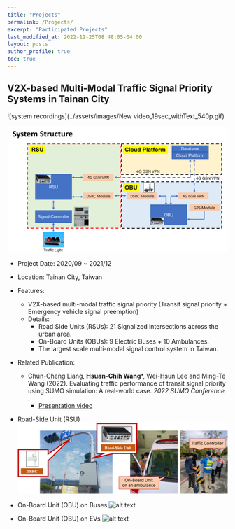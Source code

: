 ```yaml
---
title: "Projects"
permalink: /Projects/
excerpt: "Participated Projects"
last_modified_at: 2022-11-25T08:48:05-04:00
layout: posts
author_profile: true
toc: true
---
```


## V2X-based Multi-Modal Traffic Signal Priority Systems in Tainan City 

![system recordings](../assets/images/New video_19sec_withText_540p.gif)


![alt text](../assets/images/TainanTSP_SystemStructure.png)

* Project Date: 2020/09 ~ 2021/12
* Location: Tainan City, Taiwan
* Features:
    * V2X-based multi-modal traffic signal priority (Transit signal priority + Emergency vehicle signal preemption)
    * Details: 
        * Road Side Units (RSUs): 21 Signalized intersections across the urban area.  
        * On-Board Units (OBUs): 9 Electric Buses + 10 Ambulances.
        * The largest scale multi-modal signal control system in Taiwan. 

* Related Publication:
    * Chun-Cheng Liang, **Hsuan-Chih Wang***, Wei-Hsun Lee and Ming-Te Wang (2022). Evaluating traffic performance of transit signal priority using SUMO simulation: A real-world case. _2022 SUMO Conference_ .
        * [Presentation video](https://www.youtube.com/watch?v=orrKpgA8jCw)


* Road-Side Unit (RSU)
![alt text](../assets/images/TainanTSP_1.png)

* On-Board Unit (OBU) on Buses
![alt text](../assets/images/TainanTSP_OBU_Bus.png)

* On-Board Unit (OBU) on EVs
![alt text](../assets/images/TainanTSP_OBU_EV.png)





